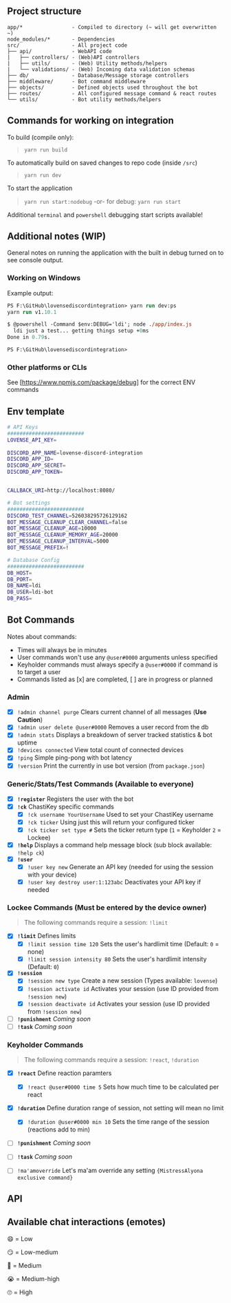 ## Project structure

```
app/*                - Compiled to directory (~ will get overwritten ~)
node_modules/*       - Dependencies
src/                 - All project code
├── api/             - WebAPI code
|   ├── controllers/ - (Web)API controllers
|   ├── utils/       - (Web) Utility methods/helpers
|   └── validations/ - (Web) Incoming data validation schemas
├── db/              - Database/Message storage controllers
├── middleware/      - Bot command middleware
├── objects/         - Defined objects used throughout the bot
├── routes/          - All configured message command & react routes
└── utils/           - Bot utility methods/helpers
```


## Commands for working on integration

To build (compile only):

> `yarn run build`

To automatically build on saved changes to repo code (inside `/src`)

> `yarn run dev`

To start the application

> `yarn run start:nodebug` -or- for debug: `yarn run start`

Additional `terminal` and `powershell` debugging start scripts available!


## Additional notes (WIP)

General notes on running the application with the built in debug turned on to see
console output.


### Working on Windows

Example output: 
```ps
PS F:\GitHub\lovensediscordintegration> yarn run dev:ps
yarn run v1.10.1

$ @powershell -Command $env:DEBUG='ldi'; node ./app/index.js
  ldi just a test... getting things setup +0ms
Done in 0.79s.

PS F:\GitHub\lovensediscordintegration>
```


### Other platforms or CLIs

See [https://www.npmjs.com/package/debug] for the correct ENV commands


## Env template
```sh
# API Keys
#########################
LOVENSE_API_KEY=
 
DISCORD_APP_NAME=lovense-discord-integration
DISCORD_APP_ID=
DISCORD_APP_SECRET=
DISCORD_APP_TOKEN=


CALLBACK_URI=http://localhost:8080/

# Bot settings
#########################
DISCORD_TEST_CHANNEL=526038295726129162
BOT_MESSAGE_CLEANUP_CLEAR_CHANNEL=false
BOT_MESSAGE_CLEANUP_AGE=10000
BOT_MESSAGE_CLEANUP_MEMORY_AGE=20000
BOT_MESSAGE_CLEANUP_INTERVAL=5000
BOT_MESSAGE_PREFIX=!

# Database Config
#########################
DB_HOST=
DB_PORT=
DB_NAME=ldi
DB_USER=ldi-bot
DB_PASS=
```


## Bot Commands

Notes about commands:
- Times will always be in minutes
- User commands won't use any `@user#0000` arguments unless specified
- Keyholder commands must always specify a `@user#0000` if command is to target a user
- Commands listed as [x] are completed, [ ] are in progress or planned

### Admin
- [x] `!admin channel purge` Clears current channel of all messages (**Use Caution**)
- [x] `!admin user delete @user#0000` Removes a user record from the db
- [x] `!admin stats` Displays a breakdown of server tracked statistics & bot uptime
- [x] `!devices connected` View total count of connected devices
- [x] `!ping` Simple ping-pong with bot latency
- [x] `!version` Print the currently in use bot version (from `package.json`)

### Generic/Stats/Test Commands (Available to everyone)
- [x] **`!register`** Registers the user with the bot
- [x] **`!ck`** ChastiKey specific commands
  - [x] `!ck username YourUsername` Used to set your ChastiKey username 
  - [x] `!ck ticker` Using just this will return your configured ticker
  - [x] `!ck ticker set type #` Sets the ticker return type (`1` = Keyholder `2` = Lockee)
- [x] **`!help`** Displays a command help message block (sub block available: `!help ck`)
- [x] **`!user`**
  - [x] `!user key new` Generate an API key (needed for using the session with your device)
  - [x] `!user key destroy user:1:123abc` Deactivates your API key if needed

### Lockee Commands (Must be entered by the device owner)
> The following commands require a session: `!limit`

- [x] **`!limit`** Defines limits
  - [x] `!limit session time 120` Sets the user's hardlimit time (Default: `0` = none)
  - [x] `!limit session intensity 80` Sets the user's hardlimit intensity (Default: `0`)
- [x] **`!session`**
  - [x] `!session new type` Create a new session (Types available: `lovense`)
  - [x] `!session activate id` Activates your session (use ID provided from `!session new`)
  - [x] `!session deactivate id` Activates your session (use ID provided from `!session new`)
- [ ] **`!punishment`** *Coming soon*
- [ ] **`!task`** *Coming soon*

### Keyholder Commands
> The following commands require a session: `!react`, `!duration`

- [x] **`!react`** Define reaction paramters
  - [x] `!react @user#0000 time 5` Sets how much time to be calculated per react
- [x] **`!duration`** Define duration range of session, not setting will mean no limit
  - [x] `!duration @user#0000 min 10` Sets the time range of the session (reactions add to min)
- [ ] **`!punishment`** *Coming soon*
- [ ] **`!task`** *Coming soon*

- [ ] `!ma'amoverride` Let's ma'am override any setting `{MistressAlyona exclusive command}`


## API



## Available chat interactions (emotes)

:smile: = Low

:smirk: = Low-medium

:grimacing: = Medium

:sob: = Medium-high

:roll_eyes: = High